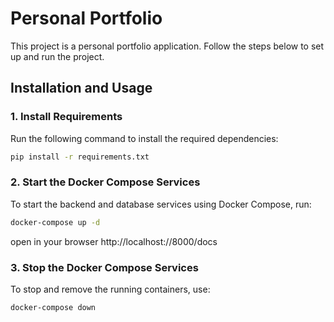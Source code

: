 # Personal Portfolio

This project is a personal portfolio application. Follow the steps below to set up and run the project.

## Installation and Usage

### 1. Install Requirements
Run the following command to install the required dependencies:
```sh
pip install -r requirements.txt
```

### 2. Start the Docker Compose Services
To start the backend and database services using Docker Compose, run:
```sh
docker-compose up -d
```
open in your browser 
http://localhost://8000/docs
### 3. Stop the Docker Compose Services
To stop and remove the running containers, use:
```sh
docker-compose down
```

